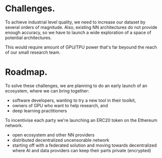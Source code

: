 # Challenges.

To achieve industrial level quality, we need to increase our dataset by
several orders of magnitude.  Also, existing NN architectures do not provide
enough accuracy, so we have to launch a wide exploration of a space of
potential architectures.

This would require amount of GPU/TPU power that's far beyound the reach
of our small research team.

# Roadmap.

To solve these challenges, we are planning to do an early launch of an
ecosystem, where we can bring together:

- software developers, wanting to try a new tool in their toolkit,
- owners of GPU who want to help research, and
- deep learning practitioners

To incentivise each party we're launching an ERC20 token on the Ethereum
network.


- open ecosystem and other NN providers
- distributed decentralized uncensorable network
- starting off with a federated solution and moving towards decentralized where AI and data providers can keep their parts private (encrypted)
